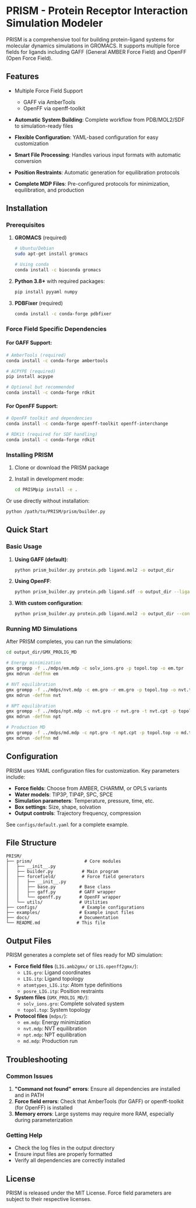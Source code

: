 # PRISM - Protein Receptor Interaction Simulation Modeler

PRISM is a comprehensive tool for building protein-ligand systems for molecular dynamics simulations in GROMACS. It supports multiple force fields for ligands including GAFF (General AMBER Force Field) and OpenFF (Open Force Field).

## Features

- Multiple Force Field Support

  - GAFF via AmberTools
  - OpenFF via openff-toolkit

- **Automatic System Building**: Complete workflow from PDB/MOL2/SDF to simulation-ready files

- **Flexible Configuration**: YAML-based configuration for easy customization

- **Smart File Processing**: Handles various input formats with automatic conversion

- **Position Restraints**: Automatic generation for equilibration protocols

- **Complete MDP Files**: Pre-configured protocols for minimization, equilibration, and production

## Installation

### Prerequisites

1. **GROMACS** (required)

   ```bash
   # Ubuntu/Debian
   sudo apt-get install gromacs
   
   # Using conda
   conda install -c bioconda gromacs
   ```

2. **Python 3.8+** with required packages:

   ```bash
   pip install pyyaml numpy
   ```

3. **PDBFixer** (required)

   ```bash
   conda install -c conda-forge pdbfixer
   ```

### Force Field Specific Dependencies

#### For GAFF Support:

```bash
# AmberTools (required)
conda install -c conda-forge ambertools

# ACPYPE (required)
pip install acpype

# Optional but recommended
conda install -c conda-forge rdkit
```

#### For OpenFF Support:

```bash
# OpenFF toolkit and dependencies
conda install -c conda-forge openff-toolkit openff-interchange

# RDKit (required for SDF handling)
conda install -c conda-forge rdkit
```

### Installing PRISM

1. Clone or download the PRISM package

2. Install in development mode:

   ```bash
   cd PRISMpip install -e .
   ```

Or use directly without installation:

```bash
python /path/to/PRISM/prism/builder.py
```

## Quick Start

### Basic Usage

1. **Using GAFF (default)**:

   ```bash
   python prism_builder.py protein.pdb ligand.mol2 -o output_dir
   ```

2. **Using OpenFF**:

   ```bash
   python prism_builder.py protein.pdb ligand.sdf -o output_dir --ligand-forcefield openff
   ```

3. **With custom configuration**:

   ```bash
   python prism_builder.py protein.pdb ligand.mol2 -o output_dir --config my_config.yaml
   ```

### Running MD Simulations

After PRISM completes, you can run the simulations:

```bash
cd output_dir/GMX_PROLIG_MD

# Energy minimization
gmx grompp -f ../mdps/em.mdp -c solv_ions.gro -p topol.top -o em.tpr
gmx mdrun -deffnm em

# NVT equilibration
gmx grompp -f ../mdps/nvt.mdp -c em.gro -r em.gro -p topol.top -o nvt.tpr
gmx mdrun -deffnm nvt

# NPT equilibration
gmx grompp -f ../mdps/npt.mdp -c nvt.gro -r nvt.gro -t nvt.cpt -p topol.top -o npt.tpr
gmx mdrun -deffnm npt

# Production MD
gmx grompp -f ../mdps/md.mdp -c npt.gro -t npt.cpt -p topol.top -o md.tpr
gmx mdrun -deffnm md
```

## Configuration

PRISM uses YAML configuration files for customization. Key parameters include:

- **Force fields**: Choose from AMBER, CHARMM, or OPLS variants
- **Water models**: TIP3P, TIP4P, SPC, SPCE
- **Simulation parameters**: Temperature, pressure, time, etc.
- **Box settings**: Size, shape, solvation
- **Output controls**: Trajectory frequency, compression

See `configs/default.yaml` for a complete example.

## File Structure

```
PRISM/
├── prism/                    # Core modules
│   ├── __init__.py
│   ├── builder.py           # Main program
│   ├── forcefield/          # Force field generators
│   │   ├── __init__.py
│   │   ├── base.py         # Base class
│   │   ├── gaff.py         # GAFF wrapper
│   │   └── openff.py       # OpenFF wrapper
│   └── utils/              # Utilities
├── configs/                 # Example configurations
├── examples/               # Example input files
├── docs/                   # Documentation
└── README.md              # This file
```

## Output Files

PRISM generates a complete set of files ready for MD simulation:

- **Force field files** (`LIG.amb2gmx/` or `LIG.openff2gmx/`):
  - `LIG.gro`: Ligand coordinates
  - `LIG.itp`: Ligand topology
  - `atomtypes_LIG.itp`: Atom type definitions
  - `posre_LIG.itp`: Position restraints
- **System files** (`GMX_PROLIG_MD/`):
  - `solv_ions.gro`: Complete solvated system
  - `topol.top`: System topology
- **Protocol files** (`mdps/`):
  - `em.mdp`: Energy minimization
  - `nvt.mdp`: NVT equilibration
  - `npt.mdp`: NPT equilibration
  - `md.mdp`: Production run

## Troubleshooting

### Common Issues

1. **"Command not found" errors**: Ensure all dependencies are installed and in PATH
2. **Force field errors**: Check that AmberTools (for GAFF) or openff-toolkit (for OpenFF) is installed
3. **Memory errors**: Large systems may require more RAM, especially during parameterization

### Getting Help

- Check the log files in the output directory
- Ensure input files are properly formatted
- Verify all dependencies are correctly installed

## License

PRISM is released under the MIT License. Force field parameters are subject to their respective licenses.
